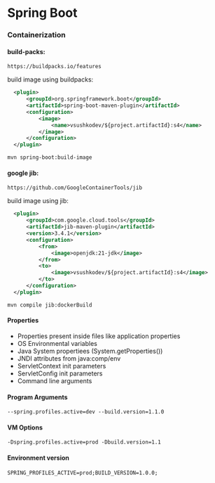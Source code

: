 # Spring Boot

### Containerization
#### build-packs:
```
https://buildpacks.io/features
```
build image using buildpacks:
```xml
  <plugin>
      <groupId>org.springframework.boot</groupId>
      <artifactId>spring-boot-maven-plugin</artifactId>
      <configuration>
          <image>
              <name>vsushkodev/${project.artifactId}:s4</name>
          </image>
      </configuration>
  </plugin>
```
```
mvn spring-boot:build-image 
```
#### google jib:
```
https://github.com/GoogleContainerTools/jib
```
build image using jib:
```xml
  <plugin>
      <groupId>com.google.cloud.tools</groupId>
      <artifactId>jib-maven-plugin</artifactId>
      <version>3.4.1</version>
      <configuration>
          <from>
              <image>openjdk:21-jdk</image>
          </from>
          <to>
              <image>vsushkodev/${project.artifactId}:s4</image>
          </to>
      </configuration>
  </plugin>
```
```
mvn compile jib:dockerBuild
```
#### Properties
- Properties present inside files like application properties
- OS Environmental variables
- Java System propertiees (System.getProperties())
- JNDI attributes from java:comp/env
- ServletContext init parameters
- ServletConfig init parameters
- Command line arguments

#### Program Arguments
```
--spring.profiles.active=dev --build.version=1.1.0
```
#### VM Options
```
-Dspring.profiles.active=prod -Dbuild.version=1.1
```
#### Environment version
```
SPRING_PROFILES_ACTIVE=prod;BUILD_VERSION=1.0.0;
```
